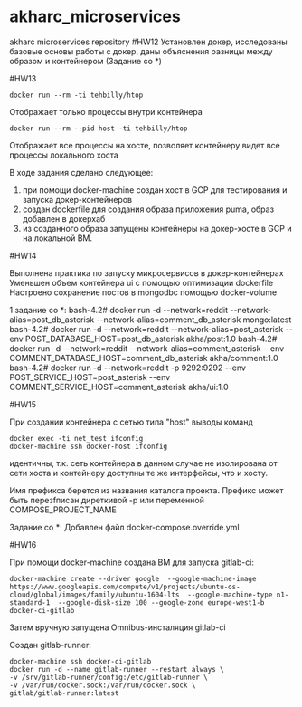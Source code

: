 # akharc_microservices
akharc microservices repository
#HW12
Установлен докер, исследованы базовые основы работы с докер, даны объяснения разницы между образом и контейнером (Задание со *)

#HW13
```
docker run --rm -ti tehbilly/htop
```
Отображает только процессы внутри контейнера
```
docker run --rm --pid host -ti tehbilly/htop
```
Отображает все процессы на хосте, позволяет контейнеру видет все процессы локального хоста

В ходе задания сделано следующее:
1) при помощи docker-machine создан хост в GCP для тестирования и запуска докер-контейнеров
2) создан dockerfile для создания образа приложения puma, образ добавлен в докерхаб
3) из созданного образа запущены контейнеры на докер-хосте в GCP и на локальной ВМ.

#HW14

Выполнена практика по запуску микросервисов в докер-контейнерах
Уменьшен объем контейнера ui с помощью оптимизации dockerfile
Настроено сохранение постов в mongodbс помощью docker-volume

1 задание со *:
bash-4.2# docker run -d --network=reddit --network-alias=post_db_asterisk --network-alias=comment_db_asterisk mongo:latest
bash-4.2# docker run -d --network=reddit --network-alias=post_asterisk --env POST_DATABASE_HOST=post_db_asterisk akha/post:1.0
bash-4.2# docker run -d --network=reddit --network-alias=comment_asterisk --env COMMENT_DATABASE_HOST=comment_db_asterisk akha/comment:1.0
bash-4.2# docker run -d --network=reddit -p 9292:9292 --env POST_SERVICE_HOST=post_asterisk --env COMMENT_SERVICE_HOST=comment_asterisk akha/ui:1.0

#HW15

При создании контейнера с сетью типа "host" выводы команд
```
docker exec -ti net_test ifconfig
docker-machine ssh docker-host ifconfig
```
идентичны, т.к. сеть контейнера в данном случае не изолирована от сети хоста и контейнеру доступны те же интерфейсы, что и хосту.

Имя префикса берется из названия каталога проекта. Префикс может быть перезfписан диреткивой -p или переменной COMPOSE_PROJECT_NAME

Задание со *:
Добавлен файл docker-compose.override.yml

#HW16

При помощи docker-machine создана ВМ для запуска gitlab-ci:
```
docker-machine create --driver google  --google-machine-image https://www.googleapis.com/compute/v1/projects/ubuntu-os-cloud/global/images/family/ubuntu-1604-lts  --google-machine-type n1-standard-1  --google-disk-size 100 --google-zone europe-west1-b  docker-ci-gitlab

```
Затем вручную запущена Omnibus-инсталяция gitlab-ci


Создан gitlab-runner:
```
docker-machine ssh docker-ci-gitlab
docker run -d --name gitlab-runner --restart always \
-v /srv/gitlab-runner/config:/etc/gitlab-runner \
-v /var/run/docker.sock:/var/run/docker.sock \
gitlab/gitlab-runner:latest 
```
